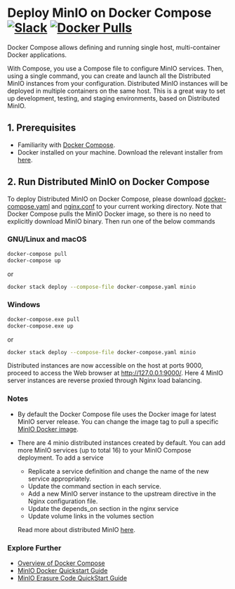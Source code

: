 # Deploy MinIO on Docker Compose [![Slack](https://slack.min.io/slack?type=svg)](https://slack.min.io)  [![Docker Pulls](https://img.shields.io/docker/pulls/minio/minio.svg?maxAge=604800)](https://hub.docker.com/r/minio/minio/)

Docker Compose allows defining and running single host, multi-container Docker applications.

With Compose, you use a Compose file to configure MinIO services. Then, using a single command, you can create and launch all the Distributed MinIO instances from your configuration. Distributed MinIO instances will be deployed in multiple containers on the same host. This is a great way to set up development, testing, and staging environments, based on Distributed MinIO.

## 1. Prerequisites

* Familiarity with [Docker Compose](https://docs.docker.com/compose/overview/).
* Docker installed on your machine. Download the relevant installer from [here](https://www.docker.com/community-edition#/download).

## 2. Run Distributed MinIO on Docker Compose

To deploy Distributed MinIO on Docker Compose, please download [docker-compose.yaml](https://github.com/minio/minio/blob/master/docs/orchestration/docker-compose/docker-compose.yaml?raw=true) and [nginx.conf](https://github.com/minio/minio/blob/master/docs/orchestration/docker-compose/nginx.conf?raw=true) to your current working directory. Note that Docker Compose pulls the MinIO Docker image, so there is no need to explicitly download MinIO binary. Then run one of the below commands

### GNU/Linux and macOS

```sh
docker-compose pull
docker-compose up
```

or

```sh
docker stack deploy --compose-file docker-compose.yaml minio
```

### Windows

```sh
docker-compose.exe pull
docker-compose.exe up
```

or

```sh
docker stack deploy --compose-file docker-compose.yaml minio
```

Distributed instances are now accessible on the host at ports 9000, proceed to access the Web browser at http://127.0.0.1:9000/. Here 4 MinIO server instances are reverse proxied through Nginx load balancing.

### Notes

* By default the Docker Compose file uses the Docker image for latest MinIO server release. You can change the image tag to pull a specific [MinIO Docker image](https://hub.docker.com/r/minio/minio/).

* There are 4 minio distributed instances created by default. You can add more MinIO services (up to total 16) to your MinIO Compose deployment. To add a service
  * Replicate a service definition and change the name of the new service appropriately.
  * Update the command section in each service.
  * Add a new MinIO server instance to the upstream directive in the Nginx configuration file.
  * Update the depends_on section in the nginx service
  * Update volume links in the volumes section

  Read more about distributed MinIO [here](https://docs.min.io/docs/distributed-minio-quickstart-guide).

### Explore Further
- [Overview of Docker Compose](https://docs.docker.com/compose/overview/)
- [MinIO Docker Quickstart Guide](https://docs.min.io/docs/minio-docker-quickstart-guide)
- [MinIO Erasure Code QuickStart Guide](https://docs.min.io/docs/minio-erasure-code-quickstart-guide)
